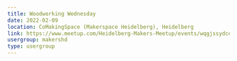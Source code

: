 ```yaml
---
title: Woodworking Wednesday
date: 2022-02-09
location: CoMakingSpace (Makerspace Heidelberg), Heidelberg
link: https://www.meetup.com/Heidelberg-Makers-Meetup/events/wqgjssydcdbmb/
usergroup: makershd
type: usergroup
---
```

